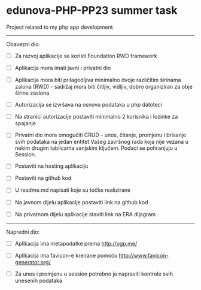 # edunova-PHP-PP23 summer task
Project related to my php app development

_________________________________________________

Obavezni dio:

- [ ] Za razvoj aplikacije se koristi Foundation RWD framework

- [ ] Aplikacija mora imati javni i privatni dio

- [ ] Aplikacija mora biti prilagodljiva minimalno dvoje različitim širinama zalona (RWD) - sadržaj mora biti čitljiv, vidljiv, dobro organiziran za obje širine zaslona

- [ ] Autorizacija se izvršava na osnovu podataka u php datoteci

- [ ] Na stranici autorizacije postaviti minimalno 2 korisnika i lozinke za spajanje

- [ ] Privatni dio mora omogućiti CRUD - unos, čitanje, promjenu i brisanje svih podataka na jedan entitet Vašeg završnog rada koja nije vezana u nekim drugim tablicama vanjskim ključem. Podaci se pohranjuju u Session.

- [ ] Postaviti na hosting aplikaciju

- [ ] Postaviti na github kod

- [ ] U readme.md napisati koje su točke realizirane

- [ ] Na javnom dijelu aplikacije postaviti link na github kod

- [ ] Na privatnom dijelu aplikacije staviti link na ERA dijagram

 _________________________________________________
 
Napredni dio:

- [ ] Aplikacija ima metapodatke prema http://ogp.me/

- [ ] Aplikacija ima favicon-e kreirane pomoću http://www.favicon-generator.org/

- [ ] Za unos i promjenu u session potrebno je napraviti kontrole svih unesenih podataka
